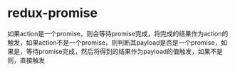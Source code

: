 # redux-promise

如果action是一个promise，则会等待promise完成，将完成的结果作为action的触发，如果action不是一个promise，则判断其payload是否是一个promise，如果是，等待promise完成，然后将得到的结果作为payload的值触发，如果不是则，直接触发